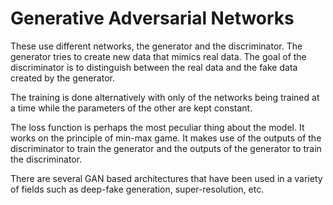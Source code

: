 # Generative Adversarial Networks
These use different networks, the generator and the discriminator. The generator tries to create new data that mimics real data. The goal of the discriminator is to distinguish between the real data and the fake data created by the generator. 

The training is done alternatively with only of the networks being trained at a time while the parameters of the other are kept constant.

The loss function is perhaps the most peculiar thing about the model. It works on the principle of min-max game. It makes use of the outputs of the discriminator to train the generator and the outputs of the generator to train the discriminator.

There are several GAN based architectures that have been used in a variety of fields such as deep-fake generation, super-resolution, etc.